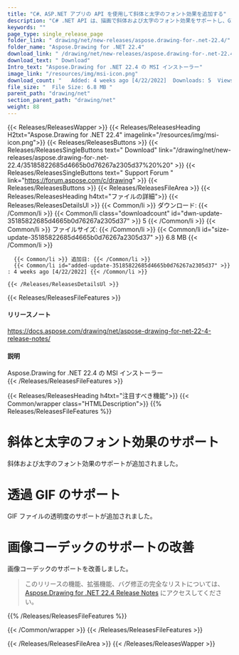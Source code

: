 ```yaml
---
title: "C#、ASP.NET アプリの API を使用して斜体と太字のフォント効果を追加する"
description: "C# .NET API は、描画で斜体および太字のフォント効果をサポートし、GIF ファイルの透過性を向上させ、画像コーデックのサポートを改善しました。"
keywords: ""
page_type: single_release_page
folder_link: " drawing/net/new-releases/aspose.drawing-for-.net-22.4/"
folder_name: "Aspose.Drawing for .NET 22.4"
download_link: " /drawing/net/new-releases/aspose.drawing-for-.net-22.4/35185822685d4665b0d76267a2305d37"
download_text: " Download"
Intro_text: "Aspose.Drawing for .NET 22.4 の MSI インストーラー"
image_link: "/resources/img/msi-icon.png"
download_count: "   Added: 4 weeks ago [4/22/2022]  Downloads: 5  Views: 8"
file_size: "  File Size: 6.8 MB "
parent_path: "drawing/net"
section_parent_path: "drawing/net"
weight: 88
---
```


{{< Releases/ReleasesWapper >}}
{{< Releases/ReleasesHeading H2txt="Aspose.Drawing for .NET 22.4" imagelink="/resources/img/msi-icon.png">}}
{{< Releases/ReleasesButtons >}}
{{< Releases/ReleasesSingleButtons text=" Download" link="/drawing/net/new-releases/aspose.drawing-for-.net-22.4/35185822685d4665b0d76267a2305d37%20%20" >}}
{{< Releases/ReleasesSingleButtons text=" Support Forum " link="https://forum.aspose.com/c/drawing" >}}
{{< Releases/ReleasesButtons >}}
{{< Releases/ReleasesFileArea >}}
{{< Releases/ReleasesHeading h4txt="ファイルの詳細">}}
{{< Releases/ReleasesDetailsUl >}}
{{< Common/li >}} ダウンロード: {{< /Common/li >}}
{{< Common/li class="downloadcount" id="dwn-update-35185822685d4665b0d76267a2305d37" >}} 5 {{< /Common/li >}}
{{< Common/li >}} ファイルサイズ: {{< /Common/li >}}
{{< Common/li id="size-update-35185822685d4665b0d76267a2305d37" >}} 6.8 MB {{< /Common/li >}}

      {{< Common/li >}} 追加日: {{< /Common/li >}}
      {{< Common/li id="added-update-35185822685d4665b0d76267a2305d37" >}} : 4 weeks ago [4/22/2022] {{< /Common/li >}}

    {{< /Releases/ReleasesDetailsUl >}}

{{< Releases/ReleasesFileFeatures >}}
<h4>リリースノート</h4><div><a href="https://docs.aspose.com/drawing/net/aspose-drawing-for-net-22-4-release-notes/">https://docs.aspose.com/drawing/net/aspose-drawing-for-net-22-4-release-notes/</a></div><h4>説明</h4><div class="HTMLDescription">Aspose.Drawing for .NET 22.4 の MSI インストーラー</div>
{{< /Releases/ReleasesFileFeatures >}}

{{< Releases/ReleasesHeading h4txt="注目すべき機能">}}
{{< Common/wrapper class="HTMLDescription">}}
{{% Releases/ReleasesFileFeatures %}}

# 斜体と太字のフォント効果のサポート

斜体および太字のフォント効果のサポートが追加されました。

# 透過 GIF のサポート

GIF ファイルの透明度のサポートが追加されました。

# 画像コーデックのサポートの改善

画像コーデックのサポートを改善しました。

> このリリースの機能、拡張機能、バグ修正の完全なリストについては、[Aspose.Drawing for .NET 22.4 Release Notes](https://docs.aspose.com/drawing/net/aspose-drawing-for-net-22-4-release-notes/) にアクセスしてください。

{{% /Releases/ReleasesFileFeatures %}}

{{< /Common/wrapper >}}
{{< /Releases/ReleasesFileFeatures >}}

{{< /Releases/ReleasesFileArea >}}
{{< /Releases/ReleasesWapper >}}

